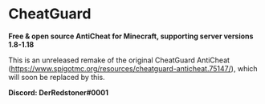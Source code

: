 # CheatGuard

**Free & open source AntiCheat for Minecraft, supporting server versions 1.8-1.18**

This is an unreleased remake of the original CheatGuard AntiCheat (https://www.spigotmc.org/resources/cheatguard-anticheat.75147/), which will soon be replaced by this.

**Discord: DerRedstoner#0001**
